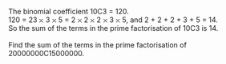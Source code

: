   <p>The binomial coefficient 10C3 = 120.<br />  120 = 23 <img src='images/symbol_times.gif' width='9' height='9' alt='&times;' border='0' style='vertical-align:middle;' /> 3 <img src='images/symbol_times.gif' width='9' height='9' alt='&times;' border='0' style='vertical-align:middle;' /> 5 = 2 <img src='images/symbol_times.gif' width='9' height='9' alt='&times;' border='0' style='vertical-align:middle;' /> 2 <img src='images/symbol_times.gif' width='9' height='9' alt='&times;' border='0' style='vertical-align:middle;' /> 2 <img src='images/symbol_times.gif' width='9' height='9' alt='&times;' border='0' style='vertical-align:middle;' /> 3 <img src='images/symbol_times.gif' width='9' height='9' alt='&times;' border='0' style='vertical-align:middle;' /> 5, and 2 + 2 + 2 + 3 + 5 = 14.<br />  So the sum of the terms in the prime factorisation of 10C3 is 14.  <br /><br />  Find the sum of the terms in the prime factorisation of 20000000C15000000.  </p>  